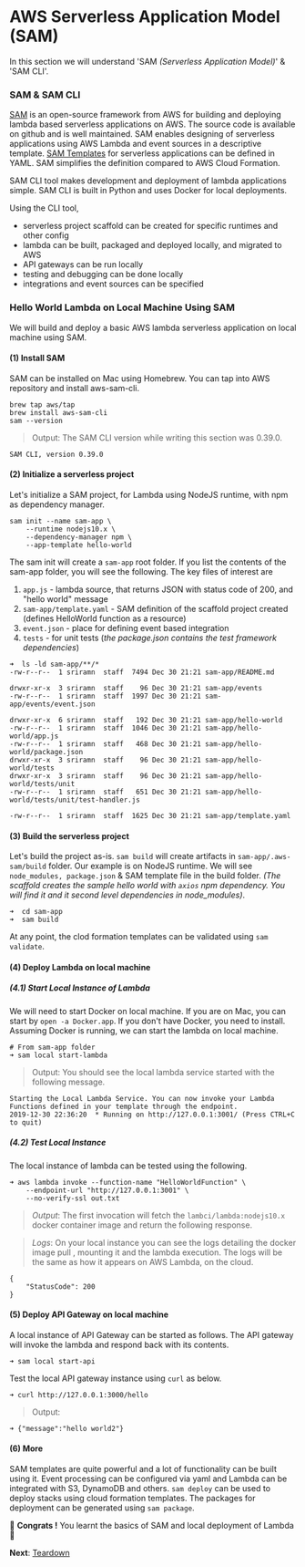 # AWS Serverless Application Model (SAM)

In this section we will understand 'SAM _(Serverless Application Model)_' & 'SAM CLI'. 
 

### SAM & SAM CLI
[SAM](https://github.com/awslabs/aws-sam-cli)  is an open-source framework from AWS for building and deploying 
lambda based serverless applications on AWS. The source code is available on github and is well maintained.
SAM enables designing of serverless applications using AWS Lambda and event sources in a descriptive template.
[SAM Templates](https://docs.aws.amazon.com/serverless-application-model/latest/developerguide/sam-specification-template-anatomy.html) 
for serverless applications can be defined in YAML. SAM simplifies the definition compared to AWS Cloud Formation. 

SAM CLI tool makes development and deployment of lambda applications simple. SAM CLI is built in Python and 
uses Docker for local deployments. 

Using the CLI tool,
- serverless project scaffold can be created for specific runtimes and other config
- lambda can be built, packaged and deployed locally, and migrated to AWS
- API gateways can be run locally
- testing and debugging can be done locally
- integrations and event sources can be specified

### Hello World Lambda on Local Machine Using SAM
We will build and deploy a basic AWS lambda serverless application on local machine using SAM.

#### (1) Install SAM
SAM can be installed on Mac using Homebrew. You can tap into AWS repository and install aws-sam-cli.

```shell script
brew tap aws/tap
brew install aws-sam-cli
sam --version
```
> Output: The SAM CLI version while writing this section was 0.39.0.  
```
SAM CLI, version 0.39.0
```

#### (2) Initialize a serverless project 
Let's initialize a SAM project, for Lambda using NodeJS runtime, with npm as dependency manager. 

```shell script
sam init --name sam-app \
    --runtime nodejs10.x \
    --dependency-manager npm \
    --app-template hello-world
```

The sam init will create a `sam-app` root folder. If you list the contents of the sam-app folder, you will
see the following. The key files of interest are
1. `app.js` - lambda source, that returns JSON with status code of 200, and "hello world" message
2. `sam-app/template.yaml` - SAM definition of the scaffold project created (defines HelloWorld function as a resource)
3. `event.json` - place for defining event based integration
4. `tests` - for unit tests (_the package.json contains the test framework dependencies_) 

```
➜  ls -ld sam-app/**/*
-rw-r--r--  1 sriramn  staff  7494 Dec 30 21:21 sam-app/README.md

drwxr-xr-x  3 sriramn  staff    96 Dec 30 21:21 sam-app/events
-rw-r--r--  1 sriramn  staff  1997 Dec 30 21:21 sam-app/events/event.json

drwxr-xr-x  6 sriramn  staff   192 Dec 30 21:21 sam-app/hello-world
-rw-r--r--  1 sriramn  staff  1046 Dec 30 21:21 sam-app/hello-world/app.js
-rw-r--r--  1 sriramn  staff   468 Dec 30 21:21 sam-app/hello-world/package.json
drwxr-xr-x  3 sriramn  staff    96 Dec 30 21:21 sam-app/hello-world/tests
drwxr-xr-x  3 sriramn  staff    96 Dec 30 21:21 sam-app/hello-world/tests/unit
-rw-r--r--  1 sriramn  staff   651 Dec 30 21:21 sam-app/hello-world/tests/unit/test-handler.js

-rw-r--r--  1 sriramn  staff  1625 Dec 30 21:21 sam-app/template.yaml
```

#### (3) Build the serverless project
Let's build the project as-is. `sam build` will create artifacts in `sam-app/.aws-sam/build` folder. Our example is on
NodeJS runtime. We will see `node_modules, package.json` & SAM template file in the build folder. 
_(The scaffold creates the sample hello world with `axios` npm dependency. You will find it and it second 
level dependencies in node_modules)_.

```shell script
➜  cd sam-app
➜  sam build
```
At any point, the clod formation templates can be validated using `sam validate`.

#### (4) Deploy Lambda on local machine

##### (4.1) Start Local Instance of Lambda
We will need to start Docker on local machine. If you are on Mac, you can start by `open -a Docker.app`. If you 
don't have Docker, you need to install. Assuming Docker is running, we can start the lambda on local machine.

```shell script
# From sam-app folder
➜ sam local start-lambda
```
> Output: You should see the local lambda service started with the following message.
```
Starting the Local Lambda Service. You can now invoke your Lambda Functions defined in your template through the endpoint.
2019-12-30 22:36:20  * Running on http://127.0.0.1:3001/ (Press CTRL+C to quit)
``` 
##### (4.2) Test Local Instance
The local instance of lambda can be tested using the following.

```shell script
➜ aws lambda invoke --function-name "HelloWorldFunction" \
    --endpoint-url "http://127.0.0.1:3001" \
    --no-verify-ssl out.txt
```

> *Output*: The first invocation will fetch the `lambci/lambda:nodejs10.x` docker container image and return the following
response.

> *Logs*: On your local instance you can see the  logs detailing the docker image pull , mounting it and the 
lambda execution. The logs will be the same as how it appears on AWS Lambda, on the cloud.

```shell script
{
    "StatusCode": 200
}
```

#### (5) Deploy API Gateway on local machine
A local instance of API Gateway can be started as follows. The API gateway will invoke the lambda and respond back
with its contents.

```shell script
➜ sam local start-api
```
Test the local API gateway instance using `curl` as below.

```shell script
➜ curl http://127.0.0.1:3000/hello
```
> Output:
```
➜ {"message":"hello world2"}
```
#### (6) More
SAM templates are quite powerful and a lot of functionality can be built using it. Event processing can be configured
via yaml and Lambda can be integrated with S3, DynamoDB and others. `sam deploy` can be used to deploy
stacks using cloud formation templates. The packages for deployment can be generated using `sam package`. 


🏁 **Congrats !** You learnt the basics of SAM and local deployment of Lambda 🏁

**Next**: [Teardown](15-teardown.md) 

